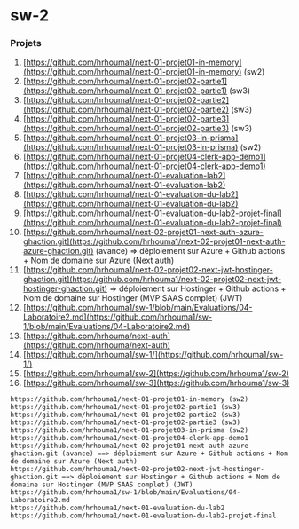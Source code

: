 # sw-2


### Projets

1. [https://github.com/hrhouma1/next-01-projet01-in-memory](https://github.com/hrhouma1/next-01-projet01-in-memory) (sw2)
2. [https://github.com/hrhouma1/next-01-projet02-partie1](https://github.com/hrhouma1/next-01-projet02-partie1) (sw3)
3. [https://github.com/hrhouma1/next-01-projet02-partie2](https://github.com/hrhouma1/next-01-projet02-partie2) (sw3)
4. [https://github.com/hrhouma1/next-01-projet02-partie3](https://github.com/hrhouma1/next-01-projet02-partie3) (sw3)
5. [https://github.com/hrhouma1/next-01-projet03-in-prisma](https://github.com/hrhouma1/next-01-projet03-in-prisma) (sw2)
6. [https://github.com/hrhouma1/next-01-projet04-clerk-app-demo1](https://github.com/hrhouma1/next-01-projet04-clerk-app-demo1)
7. [https://github.com/hrhouma1/next-01-evaluation-lab2](https://github.com/hrhouma1/next-01-evaluation-lab2)
8. [https://github.com/hrhouma1/next-01-evaluation-du-lab2](https://github.com/hrhouma1/next-01-evaluation-du-lab2)
9. [https://github.com/hrhouma1/next-01-evaluation-du-lab2-projet-final](https://github.com/hrhouma1/next-01-evaluation-du-lab2-projet-final)
10. [https://github.com/hrhouma1/next-02-projet01-next-auth-azure-ghaction.git](https://github.com/hrhouma1/next-02-projet01-next-auth-azure-ghaction.git) (avance) ⇒ déploiement sur Azure + Github actions + Nom de domaine sur Azure (Next auth)
11. [https://github.com/hrhouma1/next-02-projet02-next-jwt-hostinger-ghaction.git](https://github.com/hrhouma1/next-02-projet02-next-jwt-hostinger-ghaction.git) ⇒ déploiement sur Hostinger + Github actions + Nom de domaine sur Hostinger (MVP SAAS complet) (JWT)
12. [https://github.com/hrhouma1/sw-1/blob/main/Evaluations/04-Laboratoire2.md](https://github.com/hrhouma1/sw-1/blob/main/Evaluations/04-Laboratoire2.md)
13. [https://github.com/hrhouma/next-auth](https://github.com/hrhouma/next-auth)
14. [https://github.com/hrhouma1/sw-1/](https://github.com/hrhouma1/sw-1/)
15. [https://github.com/hrhouma1/sw-2](https://github.com/hrhouma1/sw-2)
16. [https://github.com/hrhouma1/sw-3](https://github.com/hrhouma1/sw-3)


```ssh
https://github.com/hrhouma1/next-01-projet01-in-memory (sw2)
https://github.com/hrhouma1/next-01-projet02-partie1 (sw3)
https://github.com/hrhouma1/next-01-projet02-partie2 (sw3)
https://github.com/hrhouma1/next-01-projet02-partie3 (sw3)
https://github.com/hrhouma1/next-01-projet03-in-prisma (sw2)
https://github.com/hrhouma1/next-01-projet04-clerk-app-demo1
https://github.com/hrhouma1/next-02-projet01-next-auth-azure-ghaction.git (avance) ==> déploiement sur Azure + Github actions + Nom de domaine sur Azure (Next auth)
https://github.com/hrhouma1/next-02-projet02-next-jwt-hostinger-ghaction.git ==> déploiement sur Hostinger + Github actions + Nom de domaine sur Hostinger (MVP SAAS complet) (JWT)
https://github.com/hrhouma1/sw-1/blob/main/Evaluations/04-Laboratoire2.md
https://github.com/hrhouma1/next-01-evaluation-du-lab2
https://github.com/hrhouma1/next-01-evaluation-du-lab2-projet-final
```

